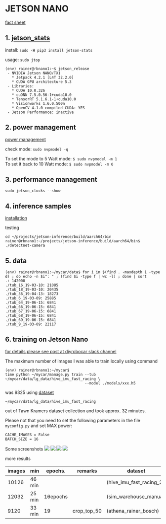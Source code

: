 # JETSON NANO
[fact sheet](https://elinux.org/Jetson_Nano)

## 1. [jetson_stats](https://github.com/rbonghi/jetson_stats) 
install: ```sudo -H pip3 install jetson-stats```

usage: ```sudo jtop```

```
(env) rainer@rbnano1:~$ jetson_release
 - NVIDIA Jetson NANO/TX1
   * Jetpack 4.2.1 [L4T 32.2.0]
   * CUDA GPU architecture 5.3
 - Libraries:
   * CUDA 10.0.326
   * cuDNN 7.5.0.56-1+cuda10.0
   * TensorRT 5.1.6.1-1+cuda10.0
   * Visionworks 1.6.0.500n
   * OpenCV 4.1.0 compiled CUDA: YES
 - Jetson Performance: inactive
```


## 2. power management
[power management](https://www.jetsonhacks.com/2019/04/10/jetson-nano-use-more-power)

check mode:
```sudo nvpmodel -q```

To set the mode to 5 Watt mode:
```$ sudo nvpmodel -m 1```
<br>
To set it back to 10 Watt mode:
```$ sudo nvpmodel -m 0```

## 3. performance management
```sudo jetson_clocks --show```

## 4. inference samples
[installation](https://thenewstack.io/tutorial-configure-nvidia-jetson-nano-as-an-ai-testbed/)

testing
```
cd ~/projects/jetson-inference/build/aarch64/bin
rainer@rbnano1:~/projects/jetson-inference/build/aarch64/bin$ ./detectnet-camera
```

## 5. data
```
(env) rainer@rbnano1:~/mycar/data$ for i in $(find . -maxdepth 1 -type d) ; do echo -n $i": " ; (find $i -type f | wc -l) ; done | sort
.: 142000
./tub_16_19-03-10: 21085
./tub_18_19-03-10: 20435
./tub_36_19-04-13: 18273
./tub_6_19-03-09: 25885
./tub_64_19-06-15: 6841
./tub_66_19-06-15: 6841
./tub_67_19-06-15: 6841
./tub_68_19-06-15: 6841
./tub_69_19-06-15: 6841
./tub_9_19-03-09: 22117
```

## 6. training on Jetson Nano 
[for details please see post at diyrobocar slack channel](https://donkeycar.slack.com/archives/C4HR56WN6/p1569174142082900)

The maximum number of images I was able to train locally using command
```
(env) rainer@rbnano1:~/mycar$ 
time python ~/mycar/manage.py train --tub ~/mycar/data/lg_data/hive_imu_fast_racing \ 
                                    --model ./models/xxx.h5
```
was 9325 using [dataset](https://github.com/connected-autonomous-mobility/20-data)

```~/mycar/data/lg_data/hive_imu_fast_racing```

out of Tawn Kramers dataset collection and took approx. 32 minutes. 

Please not that you need to set the following parameters in the file ```myconfig.py``` and set MAX power:
```
CACHE_IMAGES = False
BATCH_SIZE = 16
```
Some screenshots
![](https://github.com/connected-autonomous-mobility/50-hardware/blob/master/images/training_on_jetson_nano.png)
![](https://github.com/connected-autonomous-mobility/50-hardware/blob/master/images/training_on_jetson_number.png)
![](https://github.com/connected-autonomous-mobility/50-hardware/blob/master/images/training_on_jetson_nano_time.png)
![](https://github.com/connected-autonomous-mobility/50-hardware/blob/master/images/training_on_jetson_nano_model_loss.png)

more results

|images | min   | epochs. | remarks | dataset |
|-------|-------|---------|---------|---------|
|10126 | 46 min |         | |(hive_imu_fast_racing_2)|
|12032 | 25 min | 16epochs | | (sim_warehouse_manual)|
| 9120 | 33 min | 19       | crop_top_50 |(athena_rainer_bosch)|

